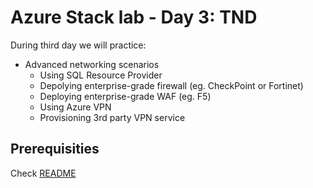 # Azure Stack lab - Day 3: TND
During third day we will practice:
- Advanced networking scenarios
  - Using SQL Resource Provider
  - Depolying enterprise-grade firewall (eg. CheckPoint or Fortinet)
  - Deploying enterprise-grade WAF (eg. F5)
  - Using Azure VPN
  - Provisioning 3rd party VPN service

## Prerequisities
Check [README](./README.md)


